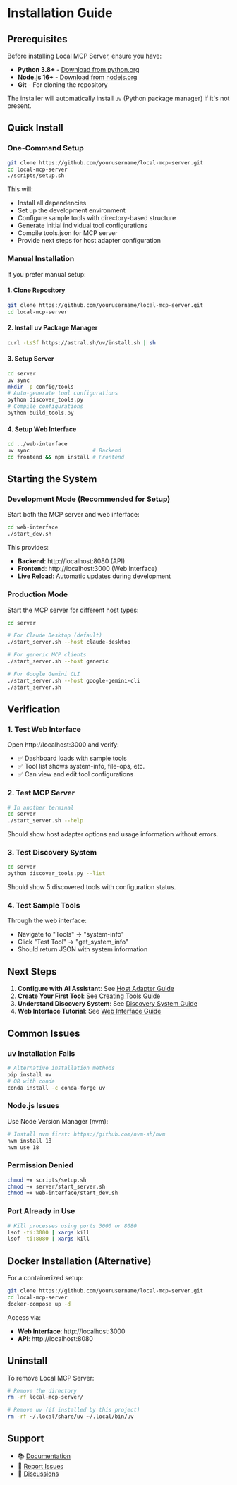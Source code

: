 # Installation Guide

## Prerequisites

Before installing Local MCP Server, ensure you have:

- **Python 3.8+** - [Download from python.org](https://python.org)
- **Node.js 16+** - [Download from nodejs.org](https://nodejs.org) 
- **Git** - For cloning the repository

The installer will automatically install `uv` (Python package manager) if it's not present.

## Quick Install

### One-Command Setup

```bash
git clone https://github.com/yourusername/local-mcp-server.git
cd local-mcp-server
./scripts/setup.sh
```

This will:
- Install all dependencies
- Set up the development environment  
- Configure sample tools with directory-based structure
- Generate initial individual tool configurations
- Compile tools.json for MCP server
- Provide next steps for host adapter configuration

### Manual Installation

If you prefer manual setup:

#### 1. Clone Repository
```bash
git clone https://github.com/yourusername/local-mcp-server.git
cd local-mcp-server
```

#### 2. Install uv Package Manager
```bash
curl -LsSf https://astral.sh/uv/install.sh | sh
```

#### 3. Setup Server
```bash
cd server
uv sync
mkdir -p config/tools
# Auto-generate tool configurations
python discover_tools.py
# Compile configurations
python build_tools.py
```

#### 4. Setup Web Interface
```bash
cd ../web-interface
uv sync                    # Backend
cd frontend && npm install # Frontend
```

## Starting the System

### Development Mode (Recommended for Setup)

Start both the MCP server and web interface:

```bash
cd web-interface
./start_dev.sh
```

This provides:
- **Backend**: http://localhost:8080 (API)
- **Frontend**: http://localhost:3000 (Web Interface)
- **Live Reload**: Automatic updates during development

### Production Mode

Start the MCP server for different host types:

```bash
cd server

# For Claude Desktop (default)
./start_server.sh --host claude-desktop

# For generic MCP clients
./start_server.sh --host generic

# For Google Gemini CLI
./start_server.sh --host google-gemini-cli
./start_server.sh
```

## Verification

### 1. Test Web Interface
Open http://localhost:3000 and verify:
- ✅ Dashboard loads with sample tools
- ✅ Tool list shows system-info, file-ops, etc.
- ✅ Can view and edit tool configurations

### 2. Test MCP Server
```bash
# In another terminal
cd server
./start_server.sh --help
```

Should show host adapter options and usage information without errors.

### 3. Test Discovery System
```bash
cd server
python discover_tools.py --list
```

Should show 5 discovered tools with configuration status.

### 4. Test Sample Tools
Through the web interface:
- Navigate to "Tools" → "system-info"
- Click "Test Tool" → "get_system_info"
- Should return JSON with system information

## Next Steps

1. **Configure with AI Assistant**: See [Host Adapter Guide](host-adapters.md)
2. **Create Your First Tool**: See [Creating Tools Guide](creating-tools.md)
3. **Understand Discovery System**: See [Discovery System Guide](discovery-system.md)  
4. **Web Interface Tutorial**: See [Web Interface Guide](web-interface.md)

## Common Issues

### uv Installation Fails
```bash
# Alternative installation methods
pip install uv
# OR with conda
conda install -c conda-forge uv
```

### Node.js Issues
Use Node Version Manager (nvm):
```bash
# Install nvm first: https://github.com/nvm-sh/nvm
nvm install 18
nvm use 18
```

### Permission Denied
```bash
chmod +x scripts/setup.sh
chmod +x server/start_server.sh
chmod +x web-interface/start_dev.sh
```

### Port Already in Use
```bash
# Kill processes using ports 3000 or 8080
lsof -ti:3000 | xargs kill
lsof -ti:8080 | xargs kill
```

## Docker Installation (Alternative)

For a containerized setup:

```bash
git clone https://github.com/yourusername/local-mcp-server.git
cd local-mcp-server
docker-compose up -d
```

Access via:
- **Web Interface**: http://localhost:3000
- **API**: http://localhost:8080

## Uninstall

To remove Local MCP Server:

```bash
# Remove the directory
rm -rf local-mcp-server/

# Remove uv (if installed by this project)
rm -rf ~/.local/share/uv ~/.local/bin/uv
```

## Support

- 📚 [Documentation](../README.md)
- 🐛 [Report Issues](https://github.com/yourusername/local-mcp-server/issues)
- 💬 [Discussions](https://github.com/yourusername/local-mcp-server/discussions)
